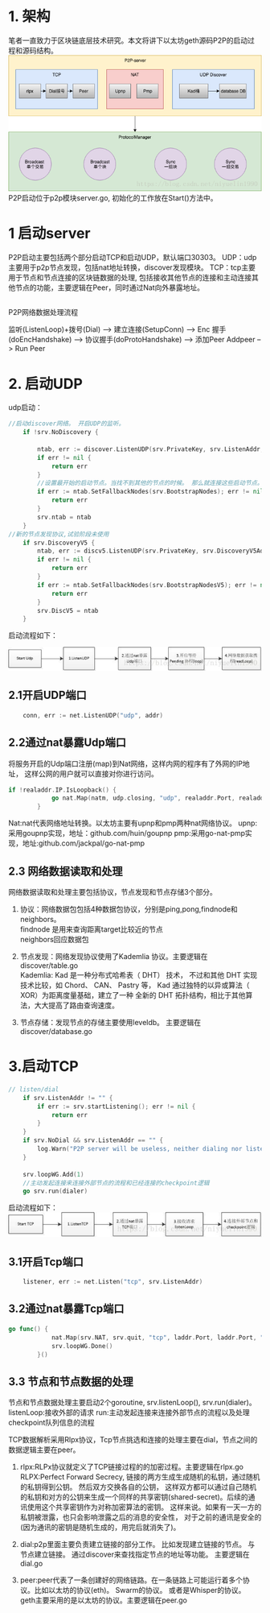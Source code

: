 # 1. 架构
笔者一直致力于区块链底层技术研究。本文将讲下以太坊geth源码P2P的启动过程和源码结构。 
 ![](2019-08-24-20-13-35.png)
P2P启动位于p2p模块server.go, 初始化的工作放在Start()方法中。

# 1 启动server
P2P启动主要包括两个部分启动TCP和启动UDP，默认端口30303。 
UDP：udp主要用于p2p节点发现，包括nat地址转换，discover发现模块。 
TCP：tcp主要用于节点和节点连接的区块链数据的处理, 包括接收其他节点的连接和主动连接其他节点的功能，主要逻辑在Peer，同时通过Nat向外暴露地址。

## 
P2P网络数据处理流程

监听(ListenLoop)+拨号(Dial) –> 建立连接(SetupConn) –> Enc 握手(doEncHandshake) –> 协议握手(doProtoHandshake) –> 添加Peer Addpeer –> Run Peer


# 2. 启动UDP
udp启动：

```go
//启动discover网络。 开启UDP的监听。
    if !srv.NoDiscovery { 

        ntab, err := discover.ListenUDP(srv.PrivateKey, srv.ListenAddr, srv.NAT, srv.NodeDatabase, srv.NetRestrict)
        if err != nil {
            return err
        }
        //设置最开始的启动节点。当找不到其他的节点的时候。 那么就连接这些启动节点。
        if err := ntab.SetFallbackNodes(srv.BootstrapNodes); err != nil {
            return err
        }
        srv.ntab = ntab
    }
//新的节点发现协议,试验阶段未使用
    if srv.DiscoveryV5 {
        ntab, err := discv5.ListenUDP(srv.PrivateKey, srv.DiscoveryV5Addr, srv.NAT, "", srv.NetRestrict) //srv.NodeDatabase)
        if err != nil {
            return err
        }
        if err := ntab.SetFallbackNodes(srv.BootstrapNodesV5); err != nil {
            return err
        }
        srv.DiscV5 = ntab
    }
```
启动流程如下： 

![](2019-08-24-20-13-57.png)
## 2.1开启UDP端口
```go
    conn, err := net.ListenUDP("udp", addr)
```
## 2.2通过nat暴露Udp端口
将服务开启的Udp端口注册(map)到Nat网络，这样内网的程序有了外网的IP地址， 这样公网的用户就可以直接对你进行访问。

```go
if !realaddr.IP.IsLoopback() {
            go nat.Map(natm, udp.closing, "udp", realaddr.Port, realaddr.Port, "ethereum discovery")
        }
```

Nat:nat代表网络地址转换。以太坊主要有upnp和pmp两种nat网络协议。 
upnp:采用goupnp实现，地址：github.com/huin/goupnp 
pmp:采用go-nat-pmp实现，地址:github.com/jackpal/go-nat-pmp

## 2.3 网络数据读取和处理
网络数据读取和处理主要包括协议，节点发现和节点存储3个部分。 
1. 协议：网络数据包包括4种数据包协议，分别是ping,pong,findnode和neighbors。    
    findnode 是用来查询距离target比较近的节点   
    neighbors回应数据包
 
2. 节点发现：网络发现协议使用了Kademlia 协议。主要逻辑在discover/table.go   
    Kademlia: Kad 是一种分布式哈希表（ DHT） 技术， 不过和其他 DHT 实现技术比较，如 
    Chord、 CAN、 Pastry 等， Kad 通过独特的以异或算法（ XOR）为距离度量基础，建立了一种 
    全新的 DHT 拓扑结构，相比于其他算法，大大提高了路由查询速度。

3. 节点存储：发现节点的存储主要使用leveldb。 主要逻辑在discover/database.go

# 3.启动TCP
```go
// listen/dial
    if srv.ListenAddr != "" {
        if err := srv.startListening(); err != nil {
            return err
        }
    }
    if srv.NoDial && srv.ListenAddr == "" {
        log.Warn("P2P server will be useless, neither dialing nor listening")
    }

    srv.loopWG.Add(1)
    //主动发起连接来连接外部节点的流程和已经连接的checkpoint逻辑
    go srv.run(dialer)
```
启动流程如下： 
![](2019-08-24-20-14-09.png)

## 3.1开启Tcp端口
```go
    listener, err := net.Listen("tcp", srv.ListenAddr)
```
## 3.2通过nat暴露Tcp端口
```go
go func() {
            nat.Map(srv.NAT, srv.quit, "tcp", laddr.Port, laddr.Port, "ethereum p2p")
            srv.loopWG.Done()
        }()
```

## 3.3 节点和节点数据的处理
节点和节点数据处理主要启动2个goroutine, srv.listenLoop(), srv.run(dialer)。 
listenLoop:接收外部的请求 
run:主动发起连接来连接外部节点的流程以及处理checkpoint队列信息的流程

TCP数据解析采用Rlpx协议，Tcp节点挑选和连接的处理主要在dial，节点之间的数据逻辑主要在peer。

1. rlpx:RLPx协议就定义了TCP链接过程的的加密过程。主要逻辑在rlpx.go 
RLPX:Perfect Forward Secrecy, 链接的两方生成生成随机的私钥，通过随机的私钥得到公钥。 然后双方交换各自的公钥， 这样双方都可以通过自己随机的私钥和对方的公钥来生成一个同样的共享密钥(shared-secret)。后续的通讯使用这个共享密钥作为对称加密算法的密钥。 这样来说。如果有一天一方的私钥被泄露，也只会影响泄露之后的消息的安全性， 对于之前的通讯是安全的(因为通讯的密钥是随机生成的，用完后就消失了)。

2. dial:p2p里面主要负责建立链接的部分工作。 比如发现建立链接的节点。 与节点建立链接。 通过discover来查找指定节点的地址等功能。 主要逻辑在dial.go

3. peer:peer代表了一条创建好的网络链路。在一条链路上可能运行着多个协议。比如以太坊的协议(eth)。 Swarm的协议。 或者是Whisper的协议。 geth主要采用的是以太坊的协议。主要逻辑在peer.go

